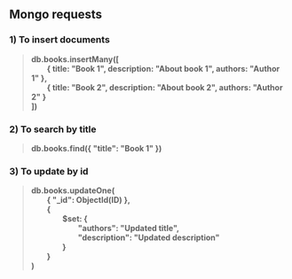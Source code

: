 ## Mongo requests

### 1) To insert documents
> **db.books.insertMany([\
  { title: "Book 1", description: "About book 1", authors: "Author 1" },\
  { title: "Book 2", description: "About book 2", authors: "Author 2" }\
])**

### 2) To search by title
> **db.books.find({ "title": "Book 1" })**

### 3) To update by id
> **db.books.updateOne(\
  { "_id": ObjectId(ID) },\
  {\
    $set: {\
      "authors": "Updated title",\
      "description": "Updated description"\
    }\
  }\
)**
